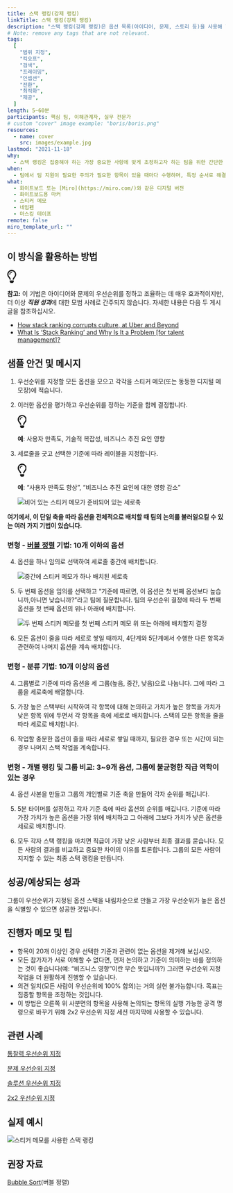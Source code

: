 ```yaml
---
title: 스택 랭킹(강제 랭킹)
linkTitle: 스택 랭킹(강제 랭킹)
description: "스택 랭킹(강제 랭킹)은 옵션 목록(아이디어, 문제, 스토리 등)을 사용해 한 가지 기준(예: 가치, 중요도, 비용, 복잡성, 리스크 등)에 따라 순위를 매기는 순위 지정 기법입니다."
# Note: remove any tags that are not relevant.
tags:
  [
    "범위 지정",
    "킥오프",
    "검색",
    "프레이밍",
    "인셉션",
    "전환",
    "최적화",
    "제공",
  ]
length: 5~60분
participants: 핵심 팀, 이해관계자, 실무 전문가
# custom "cover" image example: "boris/boris.png"
resources:
  - name: cover
    src: images/example.jpg
lastmod: "2021-11-18"
why:
  - 스택 랭킹은 집중해야 하는 가장 중요한 사항에 맞게 조정하고자 하는 팀을 위한 간단한 접근 방식입니다. 이 활동은 가장 중요한 사항과 그 이유에 관한 대화를 가능하게 함으로써 의사 결정이 여러 가지 관점에서 이루어지도록 합니다.
when:
  - 팀에서 팀 지원이 필요한 주의가 필요한 항목이 있을 때마다 수행하며, 특정 순서로 해결하기 위한 논의와 팀 지원이 필요하고, 모두 평가될 수 있는 단일 기준이 있습니다.
what:
  - 화이트보드 또는 [Miro](https://miro.com/)와 같은 디지털 버전
  - 화이트보드용 마커
  - 스티커 메모
  - 네임펜
  - 마스킹 테이프
remote: false
miro_template_url: ""
---
```


<h2 id="how-to-use-this-method">이 방식을 활용하는
방법</h2>

<div class="callout td-box--gray-darkest p-3 my-5
border-bottom border-right border-left border-top row"><div
class="col-1 row align-items-center
justify-content-center"><svg height="30"
aria-hidden="true" focusable="false"
data-prefix="far" data-icon="lightbulb"
role="img" xmlns="http://www.w3.org/2000/svg"
viewBox="0 0 352 512" class="svg-inline--fa
fa-lightbulb"><path fill="currentColor"
d="M176 80c-52.94 0-96 43.06-96 96 0 8.84 7.16 16 16 16s16-7.16
16-16c0-35.3 28.72-64 64-64 8.84 0 16-7.16 16-16s-7.16-16-16-16zM96.06
459.17c0 3.15.93 6.22 2.68 8.84l24.51 36.84c2.97 4.46 7.97 7.14 13.32
7.14h78.85c5.36 0 10.36-2.68 13.32-7.14l24.51-36.84c1.74-2.62 2.67-5.7
2.68-8.84l.05-43.18H96.02l.04 43.18zM176 0C73.72 0 0 82.97 0 176c0
44.37 16.45 84.85 43.56 115.78 16.64 18.99 42.74 58.8 52.42
92.16v.06h48v-.12c-.01-4.77-.72-9.51-2.15-14.07-5.59-17.81-22.82-64.77-62.17-109.67-20.54-23.43-31.52-53.15-31.61-84.14-.2-73.64
59.67-128 127.95-128 70.58 0 128 57.42 128 128 0 30.97-11.24
60.85-31.65 84.14-39.11 44.61-56.42 91.47-62.1 109.46a47.507 47.507 0
0 0-2.22 14.3v.1h48v-.05c9.68-33.37 35.78-73.18 52.42-92.16C335.55
260.85 352 220.37 352 176 352 78.8 273.2 0 176 0z"
class=""></path></svg></div><div
class="col-11"><p><p><strong>참고:</strong>
이 기법은 아이디어와 문제의 우선순위를 정하고 조율하는 데 매우 효과적이지만, 더 이상
<strong><em>직원 성과</em></strong>에 대한 모범 사례로
간주되지 않습니다. 자세한 내용은 다음 두 게시글을 참조하십시오.</p>

<ul>

<li><a
href="https://www.perdoo.com/resources/stack-ranking/">How
stack ranking corrupts culture, at Uber and
Beyond</a></li>

<li><a
href="https://lattice.com/library/what-is-stack-ranking-and-why-is-it-a-problem">What
Is &lsquo;Stack Ranking&rsquo; and Why Is It a Problem [for
talent management]? </a></li>

</ul>

</p></div></div>

<h2 id="sample-agenda--prompts">샘플 안건 및 메시지</h2>

<ol>

<li>

<p>우선순위를 지정할 모든 옵션을 모으고 각각을 스티커 메모(또는 동등한 디지털 메모장)에
적습니다.</p>

</li>

<li>

<p>이러한 옵션을 평가하고 우선순위를 정하는 기준을 함께 결정합니다.</p>

<div class="callout td-box--gray-darkest p-3 my-5
border-bottom border-right border-left border-top row"><div
class="col-1 row align-items-center
justify-content-center"><svg height="30"
aria-hidden="true" focusable="false"
data-prefix="far" data-icon="lightbulb"
role="img" xmlns="http://www.w3.org/2000/svg"
viewBox="0 0 352 512" class="svg-inline--fa
fa-lightbulb"><path fill="currentColor"
d="M176 80c-52.94 0-96 43.06-96 96 0 8.84 7.16 16 16 16s16-7.16
16-16c0-35.3 28.72-64 64-64 8.84 0 16-7.16 16-16s-7.16-16-16-16zM96.06
459.17c0 3.15.93 6.22 2.68 8.84l24.51 36.84c2.97 4.46 7.97 7.14 13.32
7.14h78.85c5.36 0 10.36-2.68 13.32-7.14l24.51-36.84c1.74-2.62 2.67-5.7
2.68-8.84l.05-43.18H96.02l.04 43.18zM176 0C73.72 0 0 82.97 0 176c0
44.37 16.45 84.85 43.56 115.78 16.64 18.99 42.74 58.8 52.42
92.16v.06h48v-.12c-.01-4.77-.72-9.51-2.15-14.07-5.59-17.81-22.82-64.77-62.17-109.67-20.54-23.43-31.52-53.15-31.61-84.14-.2-73.64
59.67-128 127.95-128 70.58 0 128 57.42 128 128 0 30.97-11.24
60.85-31.65 84.14-39.11 44.61-56.42 91.47-62.1 109.46a47.507 47.507 0
0 0-2.22 14.3v.1h48v-.05c9.68-33.37 35.78-73.18 52.42-92.16C335.55
260.85 352 220.37 352 176 352 78.8 273.2 0 176 0z"
class=""></path></svg></div><div
class="col-11"><p><strong>예</strong>:
사용자 만족도, 기술적 복잡성, 비즈니스 추진 요인 영향</p></div></div>

</li>

<li>

<p>세로줄을 긋고 선택한 기준에 따라 레이블을 지정합니다.</p>

<div class="callout td-box--gray-darkest p-3 my-5
border-bottom border-right border-left border-top row"><div
class="col-1 row align-items-center
justify-content-center"><svg height="30"
aria-hidden="true" focusable="false"
data-prefix="far" data-icon="lightbulb"
role="img" xmlns="http://www.w3.org/2000/svg"
viewBox="0 0 352 512" class="svg-inline--fa
fa-lightbulb"><path fill="currentColor"
d="M176 80c-52.94 0-96 43.06-96 96 0 8.84 7.16 16 16 16s16-7.16
16-16c0-35.3 28.72-64 64-64 8.84 0 16-7.16 16-16s-7.16-16-16-16zM96.06
459.17c0 3.15.93 6.22 2.68 8.84l24.51 36.84c2.97 4.46 7.97 7.14 13.32
7.14h78.85c5.36 0 10.36-2.68 13.32-7.14l24.51-36.84c1.74-2.62 2.67-5.7
2.68-8.84l.05-43.18H96.02l.04 43.18zM176 0C73.72 0 0 82.97 0 176c0
44.37 16.45 84.85 43.56 115.78 16.64 18.99 42.74 58.8 52.42
92.16v.06h48v-.12c-.01-4.77-.72-9.51-2.15-14.07-5.59-17.81-22.82-64.77-62.17-109.67-20.54-23.43-31.52-53.15-31.61-84.14-.2-73.64
59.67-128 127.95-128 70.58 0 128 57.42 128 128 0 30.97-11.24
60.85-31.65 84.14-39.11 44.61-56.42 91.47-62.1 109.46a47.507 47.507 0
0 0-2.22 14.3v.1h48v-.05c9.68-33.37 35.78-73.18 52.42-92.16C335.55
260.85 352 220.37 352 176 352 78.8 273.2 0 176 0z"
class=""></path></svg></div><div
class="col-11"><p><strong>예</strong>:
“사용자 만족도 향상”, “비즈니스 추진 요인에 대한 영향 감소”</p></div></div>

<p><img
src="/practices/stack-ranking/images/image1.png"
alt="비어 있는 스티커 메모가 준비되어 있는 세로축"  /></p>

</li>

</ol>

<p><strong>여기에서, 이 단일 축을 따라 옵션을 전체적으로 배치할 때 팀의 논의를 불러일으킬 수
있는 여러 가지 기법이 있습니다.</strong></p>

<h3
id="variation---bubble-sorthttpsenwikipediaorgwikibubble_sort-technique-10-or-fewer-options">변형
- <a href="https://en.wikipedia.org/wiki/Bubble_sort"
target="_blank" rel="nofollow">버블 정렬</a>
기법: 10개 이하의 옵션</h3>

<ol start="4">

<li>

<p>옵션을 하나 임의로 선택하여 세로줄 중간에 배치합니다.</p>

<p><img
src="/practices/stack-ranking/images/image3.png"
alt="중간에 스티커 메모가 하나 배치된 세로축"  /></p>

</li>

<li>

<p>두 번째 옵션을 임의를 선택하고 “기준에 따르면, 이 옵션은 첫 번째 옵션보다 높습니까,아니면 낮습니까?”라고
팀에 질문합니다. 팀의 우선순위 결정에 따라 두 번째 옵션을 첫 번째 옵션의 위나 아래에 배치합니다.</p>

<p><img
src="/practices/stack-ranking/images/image2.png"
alt="두 번째 스티커 메모를 첫 번째 스티커 메모 위 또는 아래에 배치할지 결정"
/></p>

</li>

<li>

<p>모든 옵션이 줄을 따라 세로로 쌓일 때까지, 4단계와 5단계에서 수행한 다른 항목과 관련하여 나머지 옵션을
계속 배치합니다.</p>

</li>

</ol>

<h3
id="variation---triage-technique-10-or-more-options">변형 -
분류 기법: 10개 이상의 옵션</h3>

<ol start="4">

<li>

<p>그룹별로 기준에 따라 옵션을 세 그룹(높음, 중간, 낮음)으로 나눕니다. 그에 따라 그룹을 세로축에
배열합니다.</p>

</li>

<li>

<p>가장 높은 스택부터 시작하여 각 항목에 대해 논의하고 가치가 높은 항목을 가치가 낮은 항목 위에 두면서 각
항목을 축에 세로로 배치합니다. 스택의 모든 항목을 줄을 따라 세로로 배치합니다.</p>

</li>

<li>

<p>작업할 충분한 옵션이 줄을 따라 세로로 쌓일 때까지, 필요한 경우 또는 시간이 되는 경우 나머지 스택 작업을
계속합니다.</p>

</li>

</ol>

<h3
id="variation---individual-ranking-and-group-comparison-3-9-options-and-situations-where-there-is-an-unbalanced-power-dynamic-in-the-group">변형
- 개별 랭킹 및 그룹 비교: 3~9개 옵션, 그룹에 불균형한 직급 역학이 있는 경우</h3>

<ol start="4">

<li>

<p>옵션 사본을 만들고 그룹의 개인별로 기준 축을 만들어 각자 순위를 매깁니다.</p>

</li>

<li>

<p>5분 타이머를 설정하고 각자 기준 축에 따라 옵션의 순위를 매깁니다. 기준에 따라 가장 가치가 높은 옵션을
가장 위에 배치하고 그 아래에 그보다 가치가 낮은 옵션을 세로로 배치합니다.</p>

</li>

<li>

<p>모두 각자 스택 랭킹을 마치면 직급이 가장 낮은 사람부터 최종 결과를 묻습니다. 모든 사람의 결과를 비교하고
중요한 차이의 이유를 토론합니다. 그룹의 모든 사람이 지지할 수 있는 최종 스택 랭킹을 만듭니다.</p>

</li>

</ol>

<h2 id="successexpected-outcomes">성공/예상되는
성과</h2>

<p>그룹이 우선순위가 지정된 옵션 스택을 내림차순으로 만들고 가장 우선순위가 높은 옵션을 식별할 수 있으면 성공한
것입니다.</p>

<h2 id="facilitator-notes--tips">진행자 메모 및 팁</h2>

<ul>

<li>항목이 20개 이상인 경우 선택한 기준과 관련이 없는 옵션을 제거해 보십시오.</li>

<li>모든 참가자가 서로 이해할 수 없다면, 먼저 논의하고 기준이 의미하는 바를 정의하는 것이 좋습니다(예:
“비즈니스 영향”이란 무슨 뜻입니까?) 그러면 우선순위 지정 작업을 더 원활하게 진행할 수 있습니다.</li>

<li>의견 일치(모든 사람이 우선순위에 100% 합의)는 거의 실현 불가능합니다. 목표는 집중할 항목을 조정하는
것입니다.</li>

<li>이 방법은 오른쪽 위 사분면의 항목을 사용해 논의되는 항목의 실행 가능한 공격 명령으로 바꾸기 위해 2x2
우선순위 지정 세션 마지막에 사용할 수 있습니다.</li>

</ul>

<h2 id="related-practices">관련 사례</h2>

<p><a
href="/practices/insight-prioritization">통찰력
우선순위 지정</a></p>

<p><a
href="/practices/problem-prioritization">문제
우선순위 지정</a></p>

<p><a
href="/practices/solution-prioritization">솔루션
우선순위 지정</a></p>

<p><a
href="/practices/2x2">2x2
우선순위 지정</a></p>

<h2 id="real-world-examples">실제 예시</h2>

<p><img
src="/practices/stack-ranking/images/example.jpg"
alt="스티커 메모를 사용한 스택 랭킹"  /></p>

<h2 id="recommended-reading">권장 자료</h2>

<p><a
href="https://en.wikipedia.org/wiki/Bubble_sort"
target="_blank" rel="nofollow">Bubble
Sort</a>(버블 정렬)</p>
